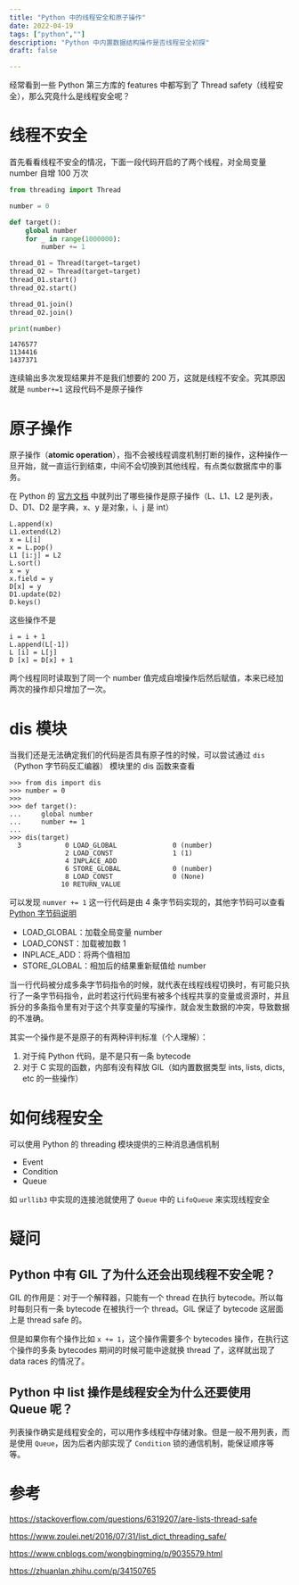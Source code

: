 ```yaml
---
title: "Python 中的线程安全和原子操作"
date: 2022-04-19
tags: ["python",""]
description: "Python 中内置数据结构操作是否线程安全初探"
draft: false

---
```


经常看到一些 Python 第三方库的 features 中都写到了 Thread safety（线程安全），那么究竟什么是线程安全呢？

# 线程不安全

首先看看线程不安全的情况，下面一段代码开启的了两个线程，对全局变量 number 自增 100 万次

```python
from threading import Thread

number = 0

def target():
    global number
    for _ in range(1000000):
        number += 1

thread_01 = Thread(target=target)
thread_02 = Thread(target=target)
thread_01.start()
thread_02.start()

thread_01.join()
thread_02.join()

print(number)
```

```
1476577
1134416
1437371
```

连续输出多次发现结果并不是我们想要的 200 万，这就是线程不安全。究其原因就是 `number+=1` 这段代码不是原子操作

# 原子操作

原子操作（**atomic operation**），指不会被线程调度机制打断的操作，这种操作一旦开始，就一直运行到结束，中间不会切换到其他线程，有点类似数据库中的事务。

在 Python 的 [官方文档](https://docs.python.org/3/faq/library.html#what-kinds-of-global-value-mutation-are-thread-safe) 中就列出了哪些操作是原子操作（L、L1、L2 是列表，D、D1、D2 是字典，x、y 是对象，i、j 是 int）

```
L.append(x)
L1.extend(L2)
x = L[i]
x = L.pop()
L1 [i:j] = L2
L.sort()
x = y
x.field = y
D[x] = y
D1.update(D2)
D.keys()
```

这些操作不是

```
i = i + 1
L.append(L[-1])
L [i] = L[j]
D [x] = D[x] + 1
```

两个线程同时读取到了同一个 number 值完成自增操作后然后赋值，本来已经加两次的操作却只增加了一次。

# dis 模块

当我们还是无法确定我们的代码是否具有原子性的时候，可以尝试通过 `dis`（Python 字节码反汇编器） 模块里的 dis 函数来查看

```
>>> from dis import dis
>>> number = 0
>>>
>>> def target():
...     global number
...     number += 1
...
>>> dis(target)
  3           0 LOAD_GLOBAL              0 (number)
              2 LOAD_CONST               1 (1)
              4 INPLACE_ADD
              6 STORE_GLOBAL             0 (number)
              8 LOAD_CONST               0 (None)
             10 RETURN_VALUE
```

可以发现 `numver += 1` 这一行代码是由 4 条字节码实现的，其他字节码可以查看 [Python 字节码说明](https://docs.python.org/zh-cn/3/library/dis.html#python-bytecode-instructions)

- LOAD_GLOBAL：加载全局变量 number
- LOAD_CONST：加载被加数 1
- INPLACE_ADD：将两个值相加
- STORE_GLOBAL：相加后的结果重新赋值给 number

当一行代码被分成多条字节码指令的时候，就代表在线程线程切换时，有可能只执行了一条字节码指令，此时若这行代码里有被多个线程共享的变量或资源时，并且拆分的多条指令里有对于这个共享变量的写操作，就会发生数据的冲突，导致数据的不准确。

其实一个操作是不是原子的有两种评判标准（个人理解）：

1. 对于纯 Python 代码，是不是只有一条 bytecode
1. 对于 C 实现的函数，内部有没有释放 GIL（如内置数据类型 ints, lists, dicts, etc 的一些操作）

# 如何线程安全

可以使用 Python 的 threading 模块提供的三种消息通信机制

- Event
- Condition
- Queue

如 `urllib3` 中实现的连接池就使用了 `Queue` 中的 `LifoQueue` 来实现线程安全

# 疑问

## Python 中有 GIL 了为什么还会出现线程不安全呢？

GIL 的作用是：对于一个解释器，只能有一个 thread 在执行 bytecode。所以每时每刻只有一条 bytecode 在被执行一个 thread。GIL 保证了 bytecode 这层面上是 thread safe 的。

但是如果你有个操作比如 `x += 1`，这个操作需要多个 bytecodes 操作，在执行这个操作的多条 bytecodes 期间的时候可能中途就换 thread 了，这样就出现了 data races 的情况了。

## Python 中 list 操作是线程安全为什么还要使用 Queue 呢？

列表操作确实是线程安全的，可以用作多线程中存储对象。但是一般不用列表，而是使用 `Queue`，因为后者内部实现了 `Condition` 锁的通信机制，能保证顺序等等。

# 参考

https://stackoverflow.com/questions/6319207/are-lists-thread-safe

https://www.zoulei.net/2016/07/31/list_dict_threading_safe/

https://www.cnblogs.com/wongbingming/p/9035579.html

https://zhuanlan.zhihu.com/p/34150765

